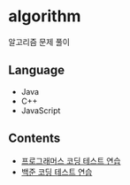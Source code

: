 # algorithm
알고리즘 문제 풀이  

## Language
- Java
- C++
- JavaScript

## Contents
- [프로그래머스 코딩 테스트 연습](https://programmers.co.kr/learn/challenges)  
- [백준 코딩 테스트 연습](https://www.acmicpc.net/problemset)


